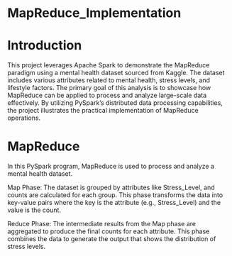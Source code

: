# MapReduce_Implementation

# Introduction

This project leverages Apache Spark to demonstrate the MapReduce paradigm using a mental health dataset sourced from Kaggle. The dataset includes various attributes related to mental health, stress levels, and lifestyle factors. The primary goal of this analysis is to showcase how MapReduce can be applied to process and analyze large-scale data effectively. By utilizing PySpark’s distributed data processing capabilities, the project illustrates the practical implementation of MapReduce operations.

# MapReduce 
In this PySpark program, MapReduce is used to process and analyze a mental health dataset.

Map Phase: The dataset is grouped by attributes like Stress_Level, and counts are calculated for each group. This phase transforms the data into key-value pairs where the key is the attribute (e.g., Stress_Level) and the value is the count.

Reduce Phase: The intermediate results from the Map phase are aggregated to produce the final counts for each attribute. This phase combines the data to generate the output that shows the distribution of stress levels.
